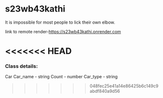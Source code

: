 # s23wb43kathi
It is impossible for most people to lick their own elbow. 

link to remote render-https://s23wb43kathi.onrender.com

<<<<<<< HEAD
=======
### Class details:
Car
Car_name - string
Count - number
Car_type - string
>>>>>>> 048fec25e41a14e86425b6c149c9abdf840a9d56
